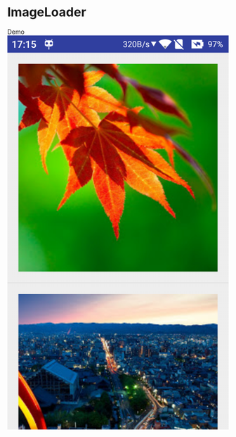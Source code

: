 # ImageLoader  
Demo  
![](https://github.com/guohuanwen/ImageLoader/blob/master/device-2016-04-22-171646.png)
